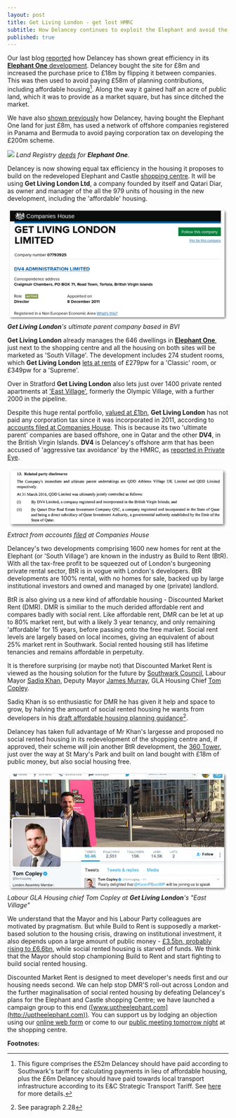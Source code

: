 ```yaml
---
layout: post
title: Get Living London - get lost HMRC
subtitle: How Delancey continues to exploit the Elephant and avoid the taxman
published: true
---
```

Our last blog [reported](http://35percent.org/2017-03-12-delanceys-dirty-tricks/) how Delancey  has shown great efficiency in its [__Elephant One__ development](/tribeca-square). Delancey bought the site for £8m and increased the purchase price to £18m by flipping it between companies. This was then used to avoid paying £58m of planning contributions, including affordable housing[^1]. Along the way it gained half an acre of public land, which it was to provide as a market square, but has since ditched the market.

We have also [shown previously](http://35percent.org/2014-05-05-manx-connections-the-off-shore-home-of-the-elephants-developers/) how Delancey, having bought the Elephant One land for just £8m, has used a network of offshore companies registered in Panama and Bermuda to avoid paying corporation tax on developing the £200m scheme.

![](http://35percent.org/img/elephantoneregister.png)
*Land Registry [deeds](http://crappistmartin.github.io/images/LandRegistry_TribecaSquare.pdf) for __Elephant One__.*

Delancey is now showing equal tax efficiency in the housing it proposes to build on the redeveloped Elephant and Castle [shopping centre](shopping-centre). It will be using __Get Living London Ltd__, a company founded by itself and Qatari Diar, as owner and manager of the all the 979 units of housing in the new development, including the 'affordable' housing. 

![](/img/getlivingbvi.png)
*__Get Living London__'s ultimate parent company based in BVI*

__Get Living London__ already manages the 646 dwellings in [__Elephant One__](tribeca-square), just next to the shopping centre and all the housing on both sites will be marketed as 'South Village'. The development includes 274 student rooms, which __Get Living London__ [lets at rents](http://www.portchesterhouse.com/) of  £279pw for a 'Classic' room, or £349pw for a 'Supreme'. 

Over in Stratford __Get Living London__ also lets just over 1400 private rented apartments at ['East Village'](http://eastvillagelondon.co.uk), formerly the Olympic Village, with a further 2000 in the pipeline. 

Despite this huge rental portfolio, [valued at £1bn](http://www.propertyweek.com/news/get-living-to-double-assets-to-%C2%A32bn/5088136.article), __Get Living London__ has not paid any corporation tax since it was incorporated in 2011, according to [accounts filed at Companies House](https://beta.companieshouse.gov.uk/company/07793925/filing-history). This is because its two 'ultimate parent' companies are based offshore, one in Qatar and the other __DV4__, in the British Virgin Islands. __DV4__ is Delancey's offshore arm that has been accused of 'aggressive tax avoidance' by the HMRC, as [reported in Private Eye](http://crappistmartin.github.io/images/PrivateEyeNo1311.pdf).

![](/img/getlivingqatarbvi.png)
*Extract from accounts [filed](https://beta.companieshouse.gov.uk/company/07793925/filing-history) at Companies House*

Delancey's two developments comprising 1600 new homes for rent at the Elephant (or 'South Village') are known in the industry as Build to Rent (BtR). With all the tax-free profit to be squeezed out of London's burgeoning private rental sector,  BtR is in vogue with London's developers. BtR developments are 100% rental, with no homes for sale, backed up by large institutional investors and owned and managed by one (private) landlord. 

BtR is also giving us a new kind of affordable housing -  Discounted Market Rent (DMR). DMR is similiar to the much derided affordable rent and compares badly with social rent.  Like affordable rent, DMR can be let at up to 80% market rent, but with a likely 3 year tenancy, and only remaining 'affordable' for 15 years, before passing onto the free market. Social rent levels are largely based on local incomes, giving an equivalent of about 25% market rent in Southwark.  Social rented housing still has lifetime tenancies and remains affordable in perpetuity. 

It is therefore surprising (or maybe not) that Discounted Market Rent is viewed as the housing solution for the future by [Southwark Council](http://www.insidehousing.co.uk/southwark-council-to-create-intermediate-waiting-list/7018529.article), Labour Mayor [Sadiq Khan](https://www.lettingagenttoday.co.uk/breaking-news/2016/10/sadiq-khan-backs-build-to-rent-and-more-landlord-licensing), Deputy Mayor [James Murray](https://twitter.com/nlalondon/status/842315679948771328), GLA Housing Chief [Tom Copley](https://twitter.com/tomcopley).  

Sadiq Khan is so enthusiastic for DMR he has given it help and space to grow, by halving the amount of social rented housing he wants from developers in his [draft affordable housing planning guidance](https://www.london.gov.uk/sites/default/files/draft_affordable_housing_and_viability_spg_2016.pdf)[^2].  

Delancey  has taken full advantage of Mr Khan's largesse and proposed no social rented housing in its redevelopment of the shopping centre and, if approved, their scheme will join another BtR development, the [360 Tower](http://35percent.org/london-360-tower/), just over the way at St Mary's Park and built on land bought with £18m of public money, but also social housing free.  

![](/img/getliving.png)
*Labour GLA Housing chief Tom Copley at __Get Living London__'s "East Village"*

We understand that the Mayor and his Labour Party colleagues are motivated by pragmatism. But while Build to Rent is supposedly a market-based solution to the housing crisis, drawing on institutional investment, it also depends upon a large amount of public money - [£3.5bn, probably rising to £6.6bn](http://www.ukconstructionmedia.co.uk/news/3-5bn-funding-announced-build-new-rented-homes/), while social rented housing is starved of funds.  We think that the Mayor should stop championing Build to Rent and start fighting to build social rented housing.

Discounted Market Rent is designed to meet developer's needs first and our housing needs second. We can help stop DMR'S roll-out across London and the further maginalisation of social rented housing by defeating Delancey's plans for the Elephant and Castle shopping Centre; we have launched a campaign group to this end ([www.uptheelephant.com](http://uptheelephant.com)). You can support us by lodging an objection using our [online web form](http://35percent.org/shopping-centre/#object-now) or come to our [public meeting tomorrow night](http://35percent.org/img/march21flyer.pdf) at the shopping centre.

__Footnotes:__

[^1]: This figure comprises the £52m Delancey should have paid according to Southwark's tariff for calculating payments in lieu of affordable housing, plus the £6m Delancey should have paid towards local transport infrastructure according to its E&C Strategic Transport Tariff. See [here](35percent.org/2017-03-12-delanceys-dirty-tricks) for more details.

[^2]:  See paragraph 2.28

